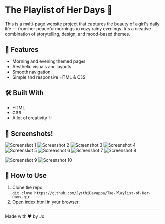 # The Playlist of Her Days 🎵

This is a multi-page website project that captures the beauty of a girl's daily life — from her peaceful mornings to cozy rainy evenings. It's a creative combination of storytelling, design, and mood-based themes.

## 🌟 Features
- Morning and evening themed pages
- Aesthetic visuals and layouts
- Smooth navigation
- Simple and responsive HTML & CSS

## 🛠️ Built With
- HTML
- CSS
- A lot of creativity ✨

## 📸 Screenshots!
![Screenshot 1](https://github.com/user-attachments/assets/553fa4cf-8da9-456c-8ba8-d06a08b46319)
![Screenshot 2](https://github.com/user-attachments/assets/74351bff-fefb-4561-bf19-766d592da014)
![Screenshot 3](https://github.com/user-attachments/assets/07949ce2-996f-4b7d-ba4e-b39a8c8ee841)
![Screenshot 4](https://github.com/user-attachments/assets/ef769627-d518-4a64-bcfd-27dbba370f9d)
![Screenshot 5](https://github.com/user-attachments/assets/82146cb8-81b2-4971-a521-879f9b244c1b)
![Screenshot 6](https://github.com/user-attachments/assets/7a45e952-6f90-4b11-a0b7-45c6e9f171ec)
![Screenshot 7](https://github.com/user-attachments/assets/1eb1ef48-c338-4cfe-99ee-6318c7ae48db)
![Screenshot 8](https://github.com/user-attachments/assets/8e0464c6-e0d3-4cc7-bfe2-0ca1efbdd83f)

![Screenshot 9](https://github.com/user-attachments/assets/7c0da9b8-d89c-4bf9-bfca-5c9795f7fb40)
![Screenshot 10](https://github.com/user-attachments/assets/6e9a0b67-050a-4f04-8608-f25b81f86ecb)




## 📂 How to Use
1. Clone the repo  
   `git clone https://github.com/JyothiDevappa/The-Playlist-of-Her-Days.git`
2. Open index.html in your browser.

---

Made with ❤️ by Jo

